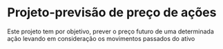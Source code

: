 # Projeto-previsão de preço de ações
Este projeto tem por objetivo, prever o preço futuro de uma determinada ação levando em consideração os movimentos passados do ativo
